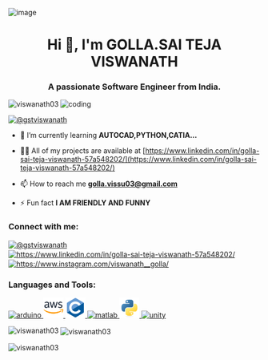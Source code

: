 ![image](https://github.com/viswanath03/viswanath03/assets/131773416/757c3708-db93-45fb-b0e6-2aed5c46b21f)

<h1 align="center">Hi 👋, I'm GOLLA.SAI TEJA VISWANATH</h1>
<h3 align="center">A passionate Software Engineer from India.</h3>
<img align="right" alt="coding" width="400" src"![image](https://github.com/viswanath03/viswanath03/assets/131773416/211ccc38-52c8-476e-a8c4-7c42e6699bb9)
">

<p align="left"> <img src="https://komarev.com/ghpvc/?username=viswanath03&label=Profile%20views&color=0e75b6&style=flat" alt="viswanath03" /> </p>

<p align="left"> <a href="https://twitter.com/@gstviswanath" target="blank"><img src="https://img.shields.io/twitter/follow/@gstviswanath?logo=twitter&style=for-the-badge" alt="@gstviswanath" /></a> </p>

- 🌱 I’m currently learning **AUTOCAD,PYTHON,CATIA...**

- 👨‍💻 All of my projects are available at [https://www.linkedin.com/in/golla-sai-teja-viswanath-57a548202/](https://www.linkedin.com/in/golla-sai-teja-viswanath-57a548202/)

- 📫 How to reach me **golla.vissu03@gmail.com**

- ⚡ Fun fact **I AM FRIENDLY AND FUNNY**

<h3 align="left">Connect with me:</h3>
<p align="left">
<a href="https://twitter.com/@gstviswanath" target="blank"><img align="center" src="https://raw.githubusercontent.com/rahuldkjain/github-profile-readme-generator/master/src/images/icons/Social/twitter.svg" alt="@gstviswanath" height="30" width="40" /></a>
<a href="https://linkedin.com/in/https://www.linkedin.com/in/golla-sai-teja-viswanath-57a548202/" target="blank"><img align="center" src="https://raw.githubusercontent.com/rahuldkjain/github-profile-readme-generator/master/src/images/icons/Social/linked-in-alt.svg" alt="https://www.linkedin.com/in/golla-sai-teja-viswanath-57a548202/" height="30" width="40" /></a>
<a href="https://instagram.com/https://www.instagram.com/viswanath__golla/" target="blank"><img align="center" src="https://raw.githubusercontent.com/rahuldkjain/github-profile-readme-generator/master/src/images/icons/Social/instagram.svg" alt="https://www.instagram.com/viswanath__golla/" height="30" width="40" /></a>
</p>

<h3 align="left">Languages and Tools:</h3>
<p align="left"> <a href="https://www.arduino.cc/" target="_blank" rel="noreferrer"> <img src="https://cdn.worldvectorlogo.com/logos/arduino-1.svg" alt="arduino" width="40" height="40"/> </a> <a href="https://aws.amazon.com" target="_blank" rel="noreferrer"> <img src="https://raw.githubusercontent.com/devicons/devicon/master/icons/amazonwebservices/amazonwebservices-original-wordmark.svg" alt="aws" width="40" height="40"/> </a> <a href="https://www.cprogramming.com/" target="_blank" rel="noreferrer"> <img src="https://raw.githubusercontent.com/devicons/devicon/master/icons/c/c-original.svg" alt="c" width="40" height="40"/> </a> <a href="https://www.mathworks.com/" target="_blank" rel="noreferrer"> <img src="https://upload.wikimedia.org/wikipedia/commons/2/21/Matlab_Logo.png" alt="matlab" width="40" height="40"/> </a> <a href="https://www.python.org" target="_blank" rel="noreferrer"> <img src="https://raw.githubusercontent.com/devicons/devicon/master/icons/python/python-original.svg" alt="python" width="40" height="40"/> </a> <a href="https://unity.com/" target="_blank" rel="noreferrer"> <img src="https://www.vectorlogo.zone/logos/unity3d/unity3d-icon.svg" alt="unity" width="40" height="40"/> </a> </p>

<p><img align="left" src="https://github-readme-stats.vercel.app/api/top-langs?username=viswanath03&show_icons=true&locale=en&layout=compact" alt="viswanath03" /></p>

<p>&nbsp;<img align="center" src="https://github-readme-stats.vercel.app/api?username=viswanath03&show_icons=true&locale=en" alt="viswanath03" /></p>

<p><img align="center" src="https://github-readme-streak-stats.herokuapp.com/?user=viswanath03&" alt="viswanath03" /></p>
